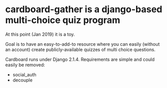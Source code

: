 # cardboard-gather is a django-based multi-choice quiz program

At this point (Jan 2019) it is a toy.

Goal is to have an easy-to-add-to resource where you can easily
(without an account) create publicly-available quizzes of multi choice
questions.

Cardboard runs under Django 2.1.4.  Requirements are simple and could
easily be removed:

* social_auth
* decouple



